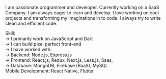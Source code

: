 I am passionate programmer and developer. Currently working on a SaaS Company. I am always eager to learn and develop. I love working on cool projects and transforming my imaginations in to code. I always try to write clean and efficient code.

Skill: 
<br>
-> I primarily work on JavaScript and Dart
<br>
-> I can build pixel perfect front-end
<br>
-> I have worked with: 
<br>
 -> Backend:
 Node.js, 
 Express.js
 <br>
 -> Frontend:
 React.js, 
 Redux,
 Next.js,
 Less.js,
 Saas,
 <br>
 -> Database:
 MongoDB,
 Firebase (BaaS),
 MySQL
 <br>
 Mobile Development:
 React Native,
 Flutter
